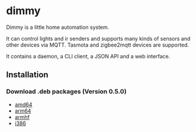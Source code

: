 # dimmy
Dimmy is a little home automation system.

It can control lights and ir senders and supports many kinds of sensors and other devices via MQTT.
Tasmota and zigbee2mqtt devices are supported.

It contains a daemon, a CLI client, a JSON API and a web interface.


## Installation
### Download .deb packages (Version 0.5.0)

* [amd64](http://deb.flupps.net/pool/main/d/dimmy/dimmy_0.5.0_amd64.deb)
* [arm64](http://deb.flupps.net/pool/main/d/dimmy/dimmy_0.5.0_arm64.deb)
* [armhf](http://deb.flupps.net/pool/main/d/dimmy/dimmy_0.5.0_armhf.deb)
* [i386](http://deb.flupps.net/pool/main/d/dimmy/dimmy_0.5.0_i386.deb)


